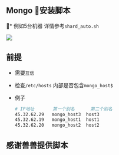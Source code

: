 ## Mongo 安装脚本


* 例如5台机器 详情参考`shard_auto.sh`


![](https://zmatsh.b0.upaiyun.com/images/WX20190102-145701@2x.png)

## 前提
 * 需要`互信`
 * 检查`/etc/hosts` 内部是否包含`mongo_host$`
 * 例子

    ```bash
    # IP地址       第一个别名      第二个别名
    45.32.62.29   mongo_host3  host3
    45.32.62.19   mongo_host1  host1
    45.32.62.20   mongo_host2  host2
    ```


## 感谢兽兽提供脚本